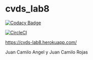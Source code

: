 # cvds_lab8
[![Codacy Badge](https://api.codacy.com/project/badge/Grade/1b4d1812436748b2b07515abb05d5af3)](https://www.codacy.com/manual/juancamilo399/cvds_lab8?utm_source=github.com&amp;utm_medium=referral&amp;utm_content=juancamilo399/cvds_lab8&amp;utm_campaign=Badge_Grade)

[![CircleCI](https://circleci.com/gh/juancamilo399/cvds_lab8.svg?style=svg)](https://circleci.com/gh/juancamilo399/cvds_lab8)

https://cvds-lab8.herokuapp.com/

Juan Camilo Angel y Juan Camilo Rojas
